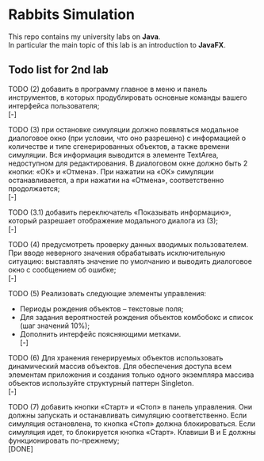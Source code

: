 # Rabbits Simulation

This repo contains my university labs on ****Java****.  
In particular the main topic of this lab is an introduction to ****JavaFX****.


## Todo list for 2nd lab

TODO (2)
добавить в программу главное в меню и панель
инструментов, в которых продублировать основные команды
вашего интерфейса пользователя;  
[-]

TODO (3)
при остановке симуляции должно появляться модальное
диалоговое окно (при условии, что оно разрешено) с информацией о
количестве и типе сгенерированных объектов, а также времени симуляции.
Вся информация выводится в элементе TextArea, недоступном для редактирования.
В диалоговом окне должно быть 2 кнопки: «ОК» и «Отмена». При нажатии
на «ОК» симуляции останавливается, а при нажатии на «Отмена»,
соответственно продолжается;  
[-]

TODO (3.1)
добавить переключатель «Показывать информацию»,
который разрешает отображение модального диалога из (3);  
[-]

TODO (4)
предусмотреть проверку данных вводимых пользователем.
При вводе неверного значения обрабатывать исключительную ситуацию:
выставлять значение по умолчанию и выводить диалоговое окно с сообщением об ошибке;  
[-]

TODO (5)
Реализовать следующие элементы управления:
-	Периоды рождения объектов – текстовые поля;
-	Для задания вероятностей рождения объектов комбобокс и список (шаг значений 10%);
-	Дополнить интерфейс поясняющими метками.  
[-]

TODO (6)
Для хранения генерируемых объектов использовать динамический массив объектов.
Для обеспечения доступа всем элементам приложения и создания только одного экземпляра
массива объектов используйте структурный паттерн Singleton.  
[-]

TODO (7)
добавить кнопки «Старт» и «Стоп» в панель управления.
Они должны запускать и останавливать симуляцию соответственно.
Если симуляция остановлена, то кнопка «Стоп» должна блокироваться.
Если симуляция идет, то блокируется кнопка «Старт». Клавиши B и E должны функционировать по-прежнему;  
[DONE]                                                                                              


